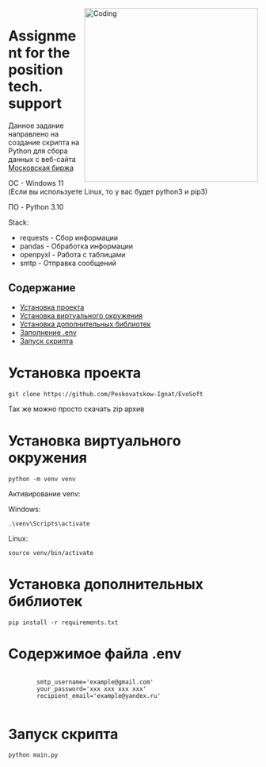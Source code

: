 <!DOCTYPE html>
<html>
  <body>
    <img align="right" alt="Coding" width="350" src="https://user-images.githubusercontent.com/113009998/233772381-b051a566-85af-4f28-a6e1-5aa209f37318.png">
    <h1>Assignment for the position tech. support</h1>
    <p>Данное задание направлено на создание скрипта на Python для сбора данных с веб-сайта <a href="https://www.moex.com/">Московская биржа</a></p>
    <p>OC - Windows 11 (Если вы используете Linux, то у вас будет python3 и pip3)</p>
    <p>ПО - Python 3.10</p>
    <p>Stack:</p>    
    <ul>
        <li>requests - Сбор информации</li>
        <li>pandas -  Обработка информации</li>
        <li>openpyxl - Работа с таблицами</li>
        <li>smtp - Отправка сообщений</li>
    </ul>
    <h2>Содержание</h2>
    <ul>
      <li><a href="#install_p">Установка проекта</a></li>
      <li><a href="#install_v">Установка виртуального окружения</a></li>
      <li><a href="#install_r">Установка дополнительных библиотек</a></li>
      <li><a href="#env">Заполнение .env</a></li>
      <li><a href="#run"> Запуск скрипта</a></li>
    </ul>
    <h1 id="install_p">Установка проекта</h1>
    <pre><code>git clone https://github.com/Peskovatskow-Ignat/EvoSoft </code></pre> <p>Так же можно просто скачать zip архив</p>
    <h1 id="install_v">Установка виртуального окружения</h1>
    <pre><code>python -m venv venv</code></pre>
    <p>Активирование venv:</p>
    <p>Windows:</p>
    <pre><code>.\venv\Scripts\activate</code></pre>
    <p>Linux:</p>
    <pre><code>source venv/bin/activate</code></pre>
    <h1 id="install_r">Установка дополнительных библиотек</h1>
    <pre><code>pip install -r requirements.txt</code></pre>
    <h1 id=".env">Содержимое файла .env</h1>
    <pre><code>
        smtp_username='example@gmail.com'
        your_password='xxx xxx xxx xxx'
        recipient_email='example@yandex.ru'
    </code></pre>
    <h1 id="install_r">Запуск скрипта</h1>
    <pre><code>python main.py</code></pre>
  </body>
</html>
